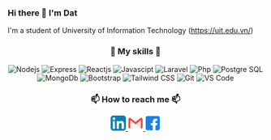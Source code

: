### Hi there 👋 I'm Dat

I'm a student of University of Information Technology (<a href="https://uit.edu.vn">https://uit.edu.vn/</a>)

### <p align="center">:muscle: My skills :muscle:</p>

<p align="center">
  <img src="https://img.shields.io/badge/Nodejs-grey?logo=node.js" alt="Nodejs"/>
  <img src="https://img.shields.io/badge/Express-grey?logo=express" alt="Express"/>
  <img src="https://img.shields.io/badge/Reactjs-grey?logo=react" alt="Reactjs"/>
  <img src="https://img.shields.io/badge/Javascipt-grey?logo=javascript" alt="Javascipt"/>
  <img src="https://img.shields.io/badge/Laravel-grey?logo=laravel" alt="Laravel"/>
  <img src="https://img.shields.io/badge/Php-grey?logo=php" alt="Php"/>
  <img src="https://img.shields.io/badge/PostgesSQL-grey?logo=postgresql" alt="Postgre SQL"/>
  <img src="https://img.shields.io/badge/MongoDb-grey?logo=mongodb" alt="MongoDb"/>
  <img src="https://img.shields.io/badge/Boostrap-grey?logo=bootstrap" alt="Bootstrap"/>
  <img src="https://img.shields.io/badge/Tailwind%20CSS-grey?logo=tailwindcss" alt="Tailwind CSS"/>
  <img src="https://img.shields.io/badge/Git-grey?logo=git" alt="Git"/>
  <img src="https://img.shields.io/badge/VS%20Code-grey?logo=visual-studio-code&logoColor=007ACC" alt="VS Code"/>
</p>

### <p align="center">📫 How to reach me 📫</p>

<p align="center">
  <a href="https://www.linkedin.com/in/lam-quoc-dat/">
    <img src="./images/linkedin.svg" alt="Linkedin" width="30"/>
  </a>
  <a href="lamdat3302@gmail.com" style="margin-right:100; margin-left:100">
    <img src="./images/email.svg" alt="Email" width="30"/>
  </a>
   <a href="https://www.facebook.com/dat.lam.3766/">
    <img src="./images/facebook.svg" alt="Facebook" width="30"/>
  </a>
</p>


<!--
**lamquocdat/lamquocdat** is a ✨ _special_ ✨ repository because its `README.md` (this file) appears on your GitHub profile.

Here are some ideas to get you started:

- 🔭 I’m currently working on ...
- 🌱 I’m currently learning ...
- 👯 I’m looking to collaborate on ...
- 🤔 I’m looking for help with ...
- 💬 Ask me about ...
- 📫 How to reach me: ...
- 😄 Pronouns: ...
- ⚡ Fun fact: ...
-->
